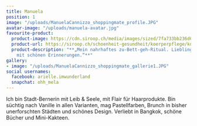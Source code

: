 ```yaml
---
title: Manuela
position: 1
image: "/uploads/ManuelaCannizzo_shoppingmate_profile.JPG"
avatar-image: "/uploads/manuela-avatar.jpg"
favourite-product:
  product-image: https://cdn.siroop.ch/media/images/sized/7fa733bb236d68a76826012c5360e940.400x400.jpg
  product-url: https://siroop.ch/schoenheit-gesundheit/koerperpflege/koerper-massageoel/oliveda-jasmin-gesichtsoel-jasmin-face-oil-50ml-115265?utm_source=smates&utm_medium=editorial&utm_campaign=smates_q416_manuela&utm_content=olivedagesichtsoel
  product-description: "**„Mein nahrhaftes zu-Bett-geh-Ritual. Lieblingsduft gespickt
    mit schönen Erinnerungen.“**"
gallery:
- image: "/uploads/ManuelaCannizzo_shoppingmate_gallerie1.JPG"
social usernames:
  facebook: arielle.imwunderland
  snapchat: ohh_mela
---
```


Ich bin Stadt-Bernerin mit Leib & Seele, mit Flair für Haarprodukte. Bin süchtig nach Vanille in allen Varianten, mag Pastellfarben, Brunch in bisher unerforschten Städten und schönes Design. Verliebt in Bangkok, schöne Bücher und Mini-Kakteen. 
